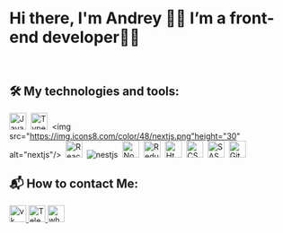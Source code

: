 <h1>Hi there, I'm Andrey ✌🏼 I’m a front-end developer👨‍💻</h1>

<br>

## 🛠 My technologies and tools:

<img src="https://img.icons8.com/color/48/null/javascript--v1.png" height="30" alt="JavaScript"/>&nbsp;
<img src="https://img.icons8.com/fluency/48/null/typescript--v2.png" height="30" alt="TypeScript"/>&nbsp;
<img src="https://img.icons8.com/color/48/nextjs.png"height="30" alt="nextjs"/>&nbsp;
<img src="https://img.icons8.com/color/48/null/react-native.png" height="30" alt="React"/>&nbsp;
<img src="https://img.icons8.com/color/48/nestjs.png"  alt="nestjs"/>&nbsp;
<img src="https://img.icons8.com/fluency/48/null/node-js.png" height="30" alt="NodeJS"/>&nbsp;
<img src="https://img.icons8.com/color/48/null/redux.png" height="30" alt="Redux"/>&nbsp;
<img src="https://img.icons8.com/color/48/null/html-5--v1.png" height="30" alt="Html"/>&nbsp;
<img src="https://img.icons8.com/color/48/null/css3.png" height="30" alt="CSS"/>&nbsp;
<img src="https://img.icons8.com/color/48/null/sass.png" height="30" alt="SASS"/>&nbsp;
<img src="https://img.icons8.com/ios-filled/50/null/github.png" height="30" alt="GitHub"/>&nbsp;
<br>


## 📬 How to contact Me:

<a href="https://vk.com/mel_svk">
  <img src="https://img.icons8.com/color/48/vk-com.png" height="30" alt="vk"/>
</a>
<a href="https://t.me/mel_svk">
  <img src="https://img.icons8.com/color/48/null/telegram-app--v1.png" height="30" alt="Telegram"/>
</a>
<a href="https://wa.me/79234028154">
  <img src="https://img.icons8.com/color/48/whatsapp--v1.png" height="30" alt="whatsapp"/>
</a>
